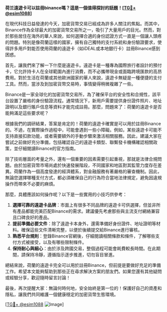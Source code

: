**荷兰遠遊卡可以註冊binance嗎？這是一個值得探討的話題！[[TG💪+ @esim1088](https://t.me/s/esim1088)]**

在現代科技日益發達的今天，加密貨幣交易已經成為許多人關注的焦點。而其中，Binance作為全球最大的加密貨幣交易所之一，吸引了大量用戶的目光。然而，對於那些居住在海外的華人來說，如何選擇合適的身份認證方式一直是一個讓人頭疼的問題。特別是像荷蘭這樣的國家，擁有自己獨特的支付系統和身份驗證要求，使得許多用戶對能否使用荷蘭的遠遊卡（如iDEAL或本地銀行卡）註冊Binance感到困惑。

首先，讓我們來了解一下什麼是遠遊卡。遠遊卡是一種專為國際旅行者設計的預付卡，它允許持卡人在全球範圍內進行消費，而不必攜帶現金或面臨跨境匯款的高昂費用。對於生活在荷蘭或其他歐洲國家的華人來說，遠遊卡無疑是一種便捷的支付工具。然而，當涉及到加密貨幣交易時，事情變得稍微複雜了一些。

Binance是一家全球化的加密貨幣交易所，為了確保平台的安全性和合規性，該平台設置了嚴格的身份驗證流程。通常情況下，新用戶需要提供身份證件照片、地址證明以及銀行賬戶信息等資料才能完成註冊。那麼，問題來了：荷蘭的遠遊卡是否能夠滿足這些要求呢？

根據我們的調研結果，答案是肯定的！荷蘭的遠遊卡確實是可以用於註冊Binance的。不過，在實際操作過程中，可能會遇到一些小障礙。例如，某些遠遊卡可能不支持直接扣款功能，或者需要額外的手動步驟來激活相關服務。因此，建議大家在嘗試之前做好充分準備，包括確認自己的遠遊卡類型、聯繫發卡機構確認相關政策，並仔細閱讀Binance的官方指南。

除了技術層面的考量之外，還有一個重要的因素需要引起重視，那就是法律合規問題。由於加密貨幣市場尚處於快速發展階段，不同國家和地區對其監管力度存在差異。荷蘭作為一個高度發達的經濟體系，對金融服務有著嚴格的審查機制。因此，無論您選擇哪種支付方式，都必須確保自己的行為符合當地法律規定，避免因違規操作而帶來不必要的麻煩。

那麼，具體應該如何操作呢？以下是一些實用的小技巧供參考：

1. **選擇可靠的遠遊卡品牌**：市面上有很多不同品牌的遠遊卡可供選擇，但並非所有產品都能完美匹配Binance的需求。建議優先考慮那些與主流支付網絡兼容且口碑良好的產品。
2. **提前準備必要文件**：除了遠遊卡本身外，還需準備好身份證件、地址證明等材料。確保這些文件清晰完整，以便於後續提交給Binance進行審核。
3. **熟悉平台規則**：登錄Binance官網後，仔細閱讀相關條款和條件，了解哪些支付方式被接受，以及有哪些限制條件。
4. **保持耐心與細心**：由於涉及跨國交易，整個過程可能會耗費較長時間。在此期間，請保持冷靜，遵循指示逐步推進，切勿盲目冒進。

總結來說，荷蘭的遠遊卡完全可以用於註冊Binance，但前提是要做好充足的準備工作。希望本文能夠幫助到那些正在尋求解決方案的朋友們。如果您還有其他疑問或經驗分享，歡迎隨時留言討論！

最後，再次提醒大家：無論何時何地，安全始終是第一位的！保護好自己的資產和隱私，讓我們共同維護一個健康穩定的加密貨幣生態環境。

[[TG💪+ @esim1088](https://t.me/s/esim1088) ![Image](https://i.postimg.cc/4NQfJmqS/Snipaste-2025-05-13-00-14-12.png)]